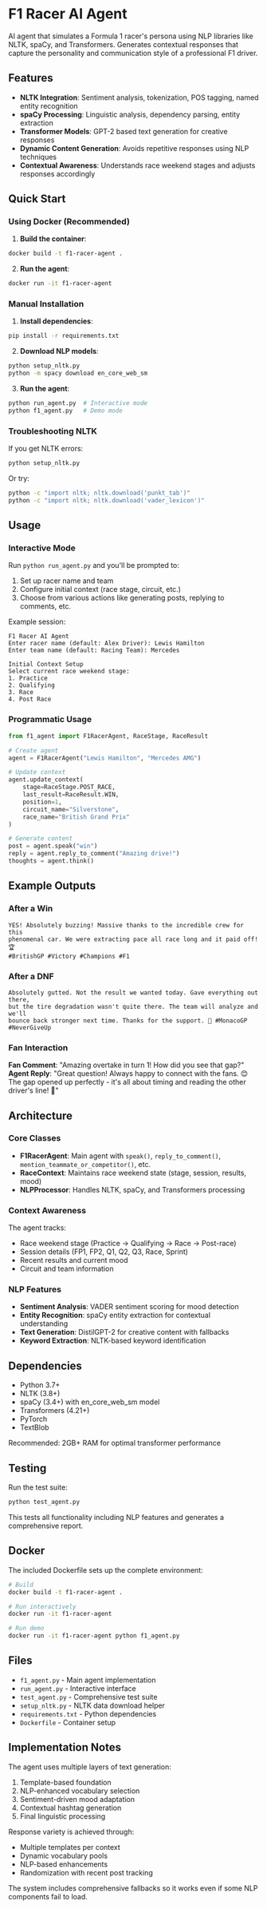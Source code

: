 # F1 Racer AI Agent

AI agent that simulates a Formula 1 racer's persona using NLP libraries like NLTK, spaCy, and Transformers. Generates contextual responses that capture the personality and communication style of a professional F1 driver.

## Features

- **NLTK Integration**: Sentiment analysis, tokenization, POS tagging, named entity recognition
- **spaCy Processing**: Linguistic analysis, dependency parsing, entity extraction  
- **Transformer Models**: GPT-2 based text generation for creative responses
- **Dynamic Content Generation**: Avoids repetitive responses using NLP techniques
- **Contextual Awareness**: Understands race weekend stages and adjusts responses accordingly

## Quick Start

### Using Docker (Recommended)

1. **Build the container**:
```bash
docker build -t f1-racer-agent .
```

2. **Run the agent**:
```bash
docker run -it f1-racer-agent
```

### Manual Installation

1. **Install dependencies**:
```bash
pip install -r requirements.txt
```

2. **Download NLP models**:
```bash
python setup_nltk.py
python -m spacy download en_core_web_sm
```

3. **Run the agent**:
```bash
python run_agent.py  # Interactive mode
python f1_agent.py   # Demo mode
```

### Troubleshooting NLTK

If you get NLTK errors:

```bash
python setup_nltk.py
```

Or try:
```bash
python -c "import nltk; nltk.download('punkt_tab')"
python -c "import nltk; nltk.download('vader_lexicon')"
```

## Usage

### Interactive Mode

Run `python run_agent.py` and you'll be prompted to:
1. Set up racer name and team
2. Configure initial context (race stage, circuit, etc.)
3. Choose from various actions like generating posts, replying to comments, etc.

Example session:
```
F1 Racer AI Agent
Enter racer name (default: Alex Driver): Lewis Hamilton
Enter team name (default: Racing Team): Mercedes

Initial Context Setup
Select current race weekend stage:
1. Practice
2. Qualifying
3. Race
4. Post Race
```

### Programmatic Usage

```python
from f1_agent import F1RacerAgent, RaceStage, RaceResult

# Create agent
agent = F1RacerAgent("Lewis Hamilton", "Mercedes AMG")

# Update context
agent.update_context(
    stage=RaceStage.POST_RACE,
    last_result=RaceResult.WIN,
    position=1,
    circuit_name="Silverstone",
    race_name="British Grand Prix"
)

# Generate content
post = agent.speak("win")
reply = agent.reply_to_comment("Amazing drive!")
thoughts = agent.think()
```

## Example Outputs

### After a Win
```
YES! Absolutely buzzing! Massive thanks to the incredible crew for this 
phenomenal car. We were extracting pace all race long and it paid off! 🏆 
#BritishGP #Victory #Champions #F1
```

### After a DNF
```
Absolutely gutted. Not the result we wanted today. Gave everything out there, 
but the tire degradation wasn't quite there. The team will analyze and we'll 
bounce back stronger next time. Thanks for the support. 💪 #MonacoGP #NeverGiveUp
```

### Fan Interaction
**Fan Comment**: "Amazing overtake in turn 1! How did you see that gap?"  
**Agent Reply**: "Great question! Always happy to connect with the fans. 😊 The gap opened up perfectly - it's all about timing and reading the other driver's line! 🏁"

## Architecture

### Core Classes

- **F1RacerAgent**: Main agent with `speak()`, `reply_to_comment()`, `mention_teammate_or_competitor()`, etc.
- **RaceContext**: Maintains race weekend state (stage, session, results, mood)
- **NLPProcessor**: Handles NLTK, spaCy, and Transformers processing

### Context Awareness

The agent tracks:
- Race weekend stage (Practice → Qualifying → Race → Post-race)
- Session details (FP1, FP2, Q1, Q2, Q3, Race, Sprint)
- Recent results and current mood
- Circuit and team information

### NLP Features

- **Sentiment Analysis**: VADER sentiment scoring for mood detection
- **Entity Recognition**: spaCy entity extraction for contextual understanding
- **Text Generation**: DistilGPT-2 for creative content with fallbacks
- **Keyword Extraction**: NLTK-based keyword identification

## Dependencies

- Python 3.7+
- NLTK (3.8+) 
- spaCy (3.4+) with en_core_web_sm model
- Transformers (4.21+)
- PyTorch
- TextBlob

Recommended: 2GB+ RAM for optimal transformer performance

## Testing

Run the test suite:
```bash
python test_agent.py
```

This tests all functionality including NLP features and generates a comprehensive report.

## Docker

The included Dockerfile sets up the complete environment:

```bash
# Build
docker build -t f1-racer-agent .

# Run interactively  
docker run -it f1-racer-agent

# Run demo
docker run -it f1-racer-agent python f1_agent.py
```

## Files

- `f1_agent.py` - Main agent implementation
- `run_agent.py` - Interactive interface
- `test_agent.py` - Comprehensive test suite
- `setup_nltk.py` - NLTK data download helper
- `requirements.txt` - Python dependencies
- `Dockerfile` - Container setup

## Implementation Notes

The agent uses multiple layers of text generation:
1. Template-based foundation
2. NLP-enhanced vocabulary selection
3. Sentiment-driven mood adaptation
4. Contextual hashtag generation
5. Final linguistic processing

Response variety is achieved through:
- Multiple templates per context
- Dynamic vocabulary pools
- NLP-based enhancements
- Randomization with recent post tracking

The system includes comprehensive fallbacks so it works even if some NLP components fail to load.